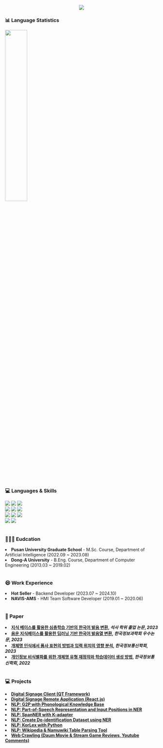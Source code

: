 <!-- Header & Logo -->
<div align= "center">
    <img src="https://capsule-render.vercel.app/api?type=waving&color=auto&height=180&text=Hello%20World%20!%20I'm%20Matagi%20:D&animation=fadeIn&fontColor=000000&fontSize=60" />
</div>
    

<!-- Github status -->
### 📊 Language Statistics

<a href="https://github.com/anuraghazra/github-readme-stats">
    <img src="https://github-readme-stats.vercel.app/api/top-langs/?username=junia3&layout=donut&show_icons=true&theme=material-palenight&hide_border=true&bg_color=20232a&icon_color=58A6FF&text_color=fff&title_color=58A6FF&count_private=true&exclude_repo=Face-Transfer-Application" width=38% />
</a>

<!--
<a href="https://github.com/anuraghazra/github-readme-stats">
  <img src="https://github-readme-stats.vercel.app/api?username=junia3&show_icons=true&theme=material-palenight&hide_border=true&bg_color=20232a&icon_color=58A6FF&text_color=fff&title_color=58A6FF&count_private=true" width=56% />
</a>


<a href="https://github.com/ashutosh00710/github-readme-activity-graph">
    <img src="https://github-readme-activity-graph.vercel.app/graph?username=junia3&theme=react-dark&bg_color=20232a&hide_border=true&line=58A6FF&color=58A6FF" width=94%/>
</a>
-->

<br>

### 💻 Languages & Skills

<div>
  <!-- Python -->
  <img src="https://img.shields.io/badge/Python-3776AB?style=for-the-badge&logo=python&logoColor=white"/>

  <!-- Pytorch -->
  <img src="https://img.shields.io/badge/PyTorch-EE4C2C?style=for-the-badge&logo=PyTorch&logoColor=white"/>

  <!-- Tensorflow -->
  <img src="https://img.shields.io/badge/Tensorflow-FF6F00?style=for-the-badge&logo=Tensorflow&logoColor=white"/>

  <br>

  <!-- C -->
  <img src="https://img.shields.io/badge/C-00599C?style=for-the-badge&logo=c&logoColor=white"/>
  
  <!-- C++ -->
  <img src="https://img.shields.io/badge/C%2B%2B-00599C?style=for-the-badge&logo=c%2B%2B&logoColor=white"/>

  <!-- Java -->
  <img src="https://img.shields.io/badge/Java-ED8B00?style=for-the-badge&logo=openjdk&logoColor=white"/>
  
  <br>

  <!-- SQL -->
  <img src="https://img.shields.io/badge/MySQL-00000F?style=for-the-badge&logo=mysql&logoColor=white"/>

  <!-- PostgresSQL -->
  <img src="https://img.shields.io/badge/PostgreSQL-316192?style=for-the-badge&logo=postgresql&logoColor=white"/>

  <!-- Mongo DB -->
  <img src="https://img.shields.io/badge/MongoDB-4EA94B?style=for-the-badge&logo=mongodb&logoColor=white"/>

  <br>

  <!-- AWS -->
  <img src="https://img.shields.io/badge/AWS-232F3E?style=for-the-badge&logo=amazonwebservices AWS&logoColor=white"/>

  <!-- Docker -->
  <img src="https://img.shields.io/badge/docker-%230db7ed.svg?style=for-the-badge&logo=docker&logoColor=white"/>

</div>

<br>

### 👨🏻‍🎓 Eudcation
<div>
    <li>
        <strong>Pusan University Graduate School</strong> - M.Sc. Course, Department of Artificial Intelligence (2022.09 ~ 2023.08)
    </li>
    <li>
        <strong>Dong-A University</strong> - B.Eng. Course, Department of Computer Engineering (2013.03 ~ 2019.02)
    </li>
</div>

<br>

### 😆 Work Experience
<div>
    <li>
        <strong>Hot Seller</strong> - Backend Developer (2023.07 ~ 2024.10)
    </li>
    <li>
        <strong>NAVIS-AMS</strong> - HMI Team Software Developer (2019.01 ~ 2020.06)
    </li>
</div>

<br>

### 🔬 Paper
<div>
    <li>
        <strong><a href="https://www.dbpia.co.kr/journal/detail?nodeId=T16857208">지식 베이스를 활용한 심층학습 기반의 한국어 발음 변환</a>, <em>석사 학위 졸업 논문</em>, <em>2023</em> </strong>
    </li>
    <li>
        <strong><a href="https://www.dbpia.co.kr/journal/articleDetail?nodeId=NODE11488011">음운 지식베이스를 활용한 딥러닝 기반 한국어 발음열 변환</a>, <em>한국정보과학회 우수논문</em>, <em>2023</em> </strong>
    </li>
    <li>
        <strong><a href="https://www.dbpia.co.kr/journal/articleDetail?nodeId=NODE11498488">개체명 인식에서 품사 표현의 방법과 입력 위치의 영향 분석</a>, <em>한국정보통신학회</em>, <em>2023</em> </strong>
    <li>
        <strong><a href="https://www.dbpia.co.kr/journal/articleDetail?nodeId=NODE11077874">개인정보 비식별화를 위한 개체명 유형 재정의와 학습데이터 생성 방법</a>, <em>한국정보통신학회</em>, <em>2022</em> </strong>
    </li
</div>

<br>

### 💻 Projects
<div>
    <li>
        <strong><a href="https://github.com/kr-MATAGI/ELGO_Client_QT">Digital Signage Client (QT Framework)</a></strong>
    </li>
    <li>
        <strong><a href="https://github.com/kr-MATAGI/ELGO_Remote_React">Digital Signage Remote Application (React.js)</a></strong>
    </li>
    <li>
        <strong><a href="https://github.com/kr-MATAGI/KT-G2P-Prototype">NLP: G2P with Phonological Knowledge Base</a></strong>
    </li>
    <li>
        <strong><a href="https://github.com/kr-MATAGI/NER-kr">NLP: Part-of-Speech Representation and Input Positions in NER</a></strong>
    </li>
    <li>
        <strong><a href="https://github.com/kr-MATAGI/Span-NER-with-K_adapter">NLP: SpanNER with K-adapter</a></strong>
    </li>
    <li>
        <strong><a href="https://github.com/kr-MATAGI/De-identification-NER-Datasets">NLP: Create De-identification Dataset using NER</a></strong>
    </li>
    <li>
        <strong><a href="https://github.com/kr-MATAGI/KorLex-API">NLP: KorLex with Python</a></strong>
    </li>
    <li>
        <strong><a href="https://github.com/kr-MATAGI/Table-Parser">NLP: Wikipedia & Namuwiki Table Parsing Tool</a></strong>
    </li>
    <li>
        <strong><a href="https://github.com/kr-MATAGI/Web-Crawling">Web Crawling (Daum Movie & Stream Game Reviews, Youtube Comments)</a></strong>
    </li>
    
</div>
